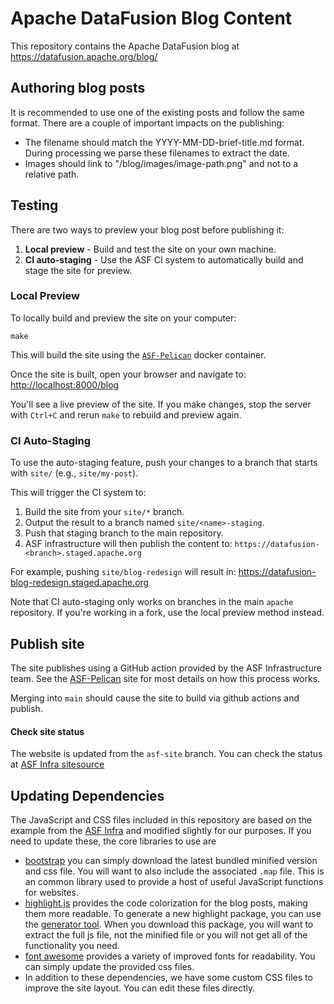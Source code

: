 # Apache DataFusion Blog Content

This repository contains the Apache DataFusion blog at https://datafusion.apache.org/blog/

## Authoring blog posts

It is recommended to use one of the existing posts and follow the same format.
There are a couple of important impacts on the publishing:

- The filename should match the YYYY-MM-DD-brief-title.md format. During
    processing we parse these filenames to extract the date.
- Images should link to "/blog/images/image-path.png" and not to a relative
    path.

## Testing

There are two ways to preview your blog post before publishing it:

1. **Local preview** - Build and test the site on your own machine.
2. **CI auto-staging** - Use the ASF CI system to automatically build and stage the site for preview.

### Local Preview

To locally build and preview the site on your computer:

```shell
make
```

This will build the site using the [`ASF-Pelican`](https://github.com/apache/infrastructure-actions/tree/main/pelican) docker container.

Once the site is built, open your browser and navigate to:
[http://localhost:8000/blog](http://localhost:8000/blog)

You'll see a live preview of the site. If you make changes, stop the server with `Ctrl+C` and rerun `make` to rebuild and preview again.

### CI Auto-Staging

To use the auto-staging feature, push your changes to a branch that starts with `site/` (e.g., `site/my-post`).

This will trigger the CI system to:

1. Build the site from your `site/*` branch.
2. Output the result to a branch named `site/<name>-staging`.
3. Push that staging branch to the main repository.
4. ASF infrastructure will then publish the content to:
`https://datafusion-<branch>.staged.apache.org`

For example, pushing `site/blog-redesign` will result in:
https://datafusion-blog-redesign.staged.apache.org

Note that CI auto-staging only works on branches in the main `apache` repository.
If you're working in a fork, use the local preview method instead.

## Publish site

The site publishes using a GitHub action provided by the ASF Infrastructure team.
See the [ASF-Pelican](https://infra.apache.org/asf-pelican.html) site for most details
on how this process works.

Merging into `main` should cause the site to build via github actions and publish.

#### Check site status

The website is updated from the `asf-site` branch. You can check the status at 
[ASF Infra sitesource](https://infra-reports.apache.org/#sitesource)

## Updating Dependencies

The JavaScript and CSS files included in this repository are based on the
example from the [ASF Infra](https://github.com/apache/infrastructure-website)
and modified slightly for our purposes. If you need to update these, the core
libraries to use are

- [bootstrap](https://getbootstrap.com/) you can simply download the latest
    bundled minified version and css file. You will want to also include the
    associated `.map` file. This is an common library used to provide a host
    of useful JavaScript functions for websites.
- [highlight.js](https://highlightjs.org/) provides the code colorization
    for the blog posts, making them more readable. To generate a new highlight
    package, you can use the [generator tool](https://highlightjs.org/download).
    When you download this package, you will want to extract the full js file,
    not the minified file or you will not get all of the functionality you
    need.
- [font awesome](https://fontawesome.com/) provides a variety of improved
    fonts for readability. You can simply update the provided css files.
- In addition to these dependencies, we have some custom CSS files to improve
    the site layout. You can edit these files directly.

